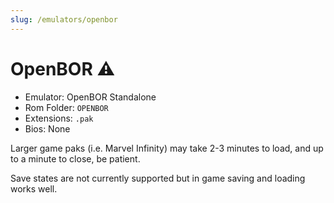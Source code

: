 ```yaml
---
slug: /emulators/openbor
---
```


# OpenBOR ⚠

- Emulator: OpenBOR Standalone
- Rom Folder: `OPENBOR`
- Extensions: `.pak`
- Bios: None

Larger game paks (i.e. Marvel Infinity) may take 2-3 minutes to load, and up to a minute to close, be patient.

Save states are not currently supported but in game saving and loading works well.  
